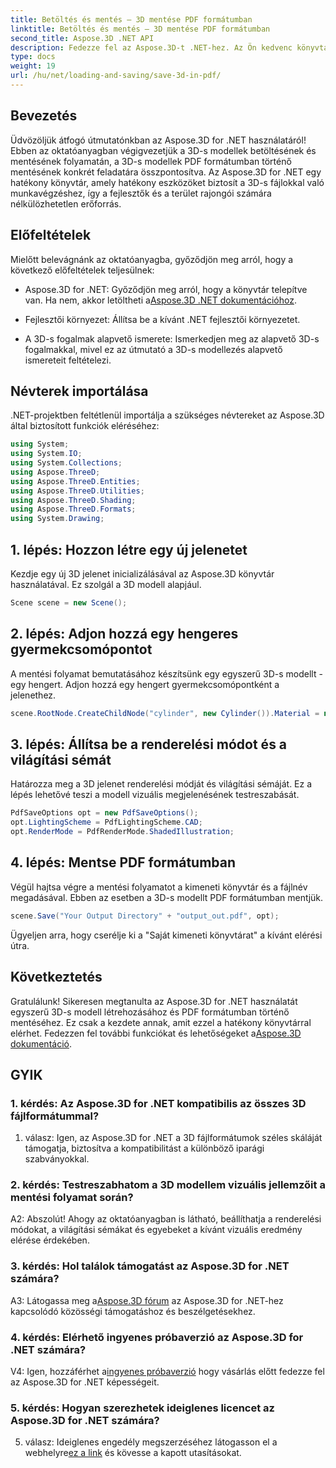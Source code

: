 ```yaml
---
title: Betöltés és mentés – 3D mentése PDF formátumban
linktitle: Betöltés és mentés – 3D mentése PDF formátumban
second_title: Aspose.3D .NET API
description: Fedezze fel az Aspose.3D-t .NET-hez. Az Ön kedvenc könyvtára a zökkenőmentes 3D modellezéshez és megjelenítéshez. Könnyedén mentheti a 3D modelleket PDF formátumban.
type: docs
weight: 19
url: /hu/net/loading-and-saving/save-3d-in-pdf/
---
```

## Bevezetés

Üdvözöljük átfogó útmutatónkban az Aspose.3D for .NET használatáról! Ebben az oktatóanyagban végigvezetjük a 3D-s modellek betöltésének és mentésének folyamatán, a 3D-s modellek PDF formátumban történő mentésének konkrét feladatára összpontosítva. Az Aspose.3D for .NET egy hatékony könyvtár, amely hatékony eszközöket biztosít a 3D-s fájlokkal való munkavégzéshez, így a fejlesztők és a terület rajongói számára nélkülözhetetlen erőforrás.

## Előfeltételek

Mielőtt belevágnánk az oktatóanyagba, győződjön meg arról, hogy a következő előfeltételek teljesülnek:

-  Aspose.3D for .NET: Győződjön meg arról, hogy a könyvtár telepítve van. Ha nem, akkor letöltheti a[Aspose.3D .NET dokumentációhoz](https://reference.aspose.com/3d/net/).

- Fejlesztői környezet: Állítsa be a kívánt .NET fejlesztői környezetet.

- A 3D-s fogalmak alapvető ismerete: Ismerkedjen meg az alapvető 3D-s fogalmakkal, mivel ez az útmutató a 3D-s modellezés alapvető ismereteit feltételezi.

## Névterek importálása

.NET-projektben feltétlenül importálja a szükséges névtereket az Aspose.3D által biztosított funkciók eléréséhez:

```csharp
using System;
using System.IO;
using System.Collections;
using Aspose.ThreeD;
using Aspose.ThreeD.Entities;
using Aspose.ThreeD.Utilities;
using Aspose.ThreeD.Shading;
using Aspose.ThreeD.Formats;
using System.Drawing;
```

## 1. lépés: Hozzon létre egy új jelenetet

Kezdje egy új 3D jelenet inicializálásával az Aspose.3D könyvtár használatával. Ez szolgál a 3D modell alapjául.

```csharp
Scene scene = new Scene();
```

## 2. lépés: Adjon hozzá egy hengeres gyermekcsomópontot

A mentési folyamat bemutatásához készítsünk egy egyszerű 3D-s modellt - egy hengert. Adjon hozzá egy hengert gyermekcsomópontként a jelenethez.

```csharp
scene.RootNode.CreateChildNode("cylinder", new Cylinder()).Material = new PhongMaterial() { DiffuseColor = new Vector3(Color.DarkCyan) };
```

## 3. lépés: Állítsa be a renderelési módot és a világítási sémát

Határozza meg a 3D jelenet renderelési módját és világítási sémáját. Ez a lépés lehetővé teszi a modell vizuális megjelenésének testreszabását.

```csharp
PdfSaveOptions opt = new PdfSaveOptions();
opt.LightingScheme = PdfLightingScheme.CAD;
opt.RenderMode = PdfRenderMode.ShadedIllustration;
```

## 4. lépés: Mentse PDF formátumban

Végül hajtsa végre a mentési folyamatot a kimeneti könyvtár és a fájlnév megadásával. Ebben az esetben a 3D-s modellt PDF formátumban mentjük.

```csharp
scene.Save("Your Output Directory" + "output_out.pdf", opt);
```

Ügyeljen arra, hogy cserélje ki a "Saját kimeneti könyvtárat" a kívánt elérési útra.

## Következtetés

Gratulálunk! Sikeresen megtanulta az Aspose.3D for .NET használatát egyszerű 3D-s modell létrehozásához és PDF formátumban történő mentéséhez. Ez csak a kezdete annak, amit ezzel a hatékony könyvtárral elérhet. Fedezzen fel további funkciókat és lehetőségeket a[Aspose.3D dokumentáció](https://reference.aspose.com/3d/net/).

## GYIK

### 1. kérdés: Az Aspose.3D for .NET kompatibilis az összes 3D fájlformátummal?

1. válasz: Igen, az Aspose.3D for .NET a 3D fájlformátumok széles skáláját támogatja, biztosítva a kompatibilitást a különböző iparági szabványokkal.

### 2. kérdés: Testreszabhatom a 3D modellem vizuális jellemzőit a mentési folyamat során?

A2: Abszolút! Ahogy az oktatóanyagban is látható, beállíthatja a renderelési módokat, a világítási sémákat és egyebeket a kívánt vizuális eredmény elérése érdekében.

### 3. kérdés: Hol találok támogatást az Aspose.3D for .NET számára?

 A3: Látogassa meg a[Aspose.3D fórum](https://forum.aspose.com/c/3d/18) az Aspose.3D for .NET-hez kapcsolódó közösségi támogatáshoz és beszélgetésekhez.

### 4. kérdés: Elérhető ingyenes próbaverzió az Aspose.3D for .NET számára?

 V4: Igen, hozzáférhet a[ingyenes próbaverzió](https://releases.aspose.com/) hogy vásárlás előtt fedezze fel az Aspose.3D for .NET képességeit.

### 5. kérdés: Hogyan szerezhetek ideiglenes licencet az Aspose.3D for .NET számára?

 5. válasz: Ideiglenes engedély megszerzéséhez látogasson el a webhelyre[ez a link](https://purchase.aspose.com/temporary-license/) és kövesse a kapott utasításokat.